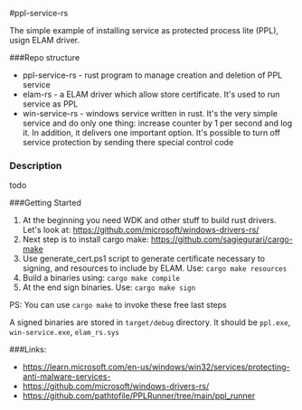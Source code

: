 #ppl-service-rs

The simple example of installing service as protected process lite (PPL), usign ELAM driver.

###Repo structure
- ppl-service-rs - rust program to manage creation and deletion of PPL service
- elam-rs - a ELAM driver which allow store certificate. It's used to run service as PPL
- win-service-rs - windows service written in rust. It's the very simple service and do only one thing:
increase counter by 1 per second and log it. In addition, it delivers one important option. It's possible
to turn off service protection by sending there special control code

### Description
todo

###Getting Started
1. At the beginning you need WDK and other stuff to build rust drivers. Let's look at: https://github.com/microsoft/windows-drivers-rs/
2. Next step is to install cargo make: https://github.com/sagiegurari/cargo-make
3. Use generate_cert.ps1 script to generate certificate necessary to signing, and resources to include by ELAM. Use:
`cargo make resources`
4. Build a binaries using: `cargo make compile`
5. At the end sign binaries. Use: `cargo make sign`

PS: You can use `cargo make` to invoke these free last steps

A signed binaries are stored in `target/debug` directory. It should be `ppl.exe`, `win-service.exe`, `elam_rs.sys`

###Links:
- https://learn.microsoft.com/en-us/windows/win32/services/protecting-anti-malware-services-
- https://github.com/microsoft/windows-drivers-rs/
- https://github.com/pathtofile/PPLRunner/tree/main/ppl_runner
